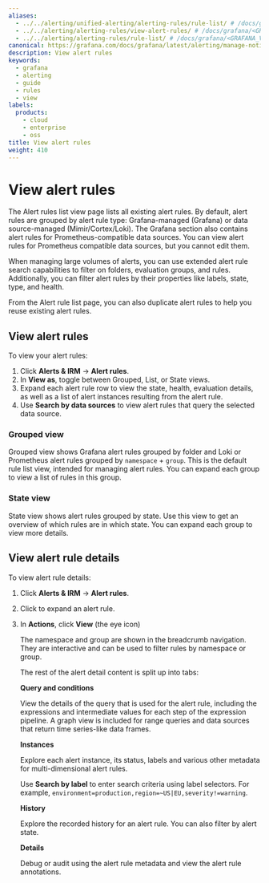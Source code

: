 ```yaml
---
aliases:
  - ../../alerting/unified-alerting/alerting-rules/rule-list/ # /docs/grafana/<GRAFANA_VERSION>/alerting/unified-alerting/alerting-rules/rule-list
  - ../../alerting/alerting-rules/view-alert-rules/ # /docs/grafana/<GRAFANA_VERSION>/alerting/alerting-rules/view-alert-rules
  - ../../alerting/alerting-rules/rule-list/ # /docs/grafana/<GRAFANA_VERSION>/alerting/alerting-rules/rule-list
canonical: https://grafana.com/docs/grafana/latest/alerting/manage-notifications/view-alert-rules/
description: View alert rules
keywords:
  - grafana
  - alerting
  - guide
  - rules
  - view
labels:
  products:
    - cloud
    - enterprise
    - oss
title: View alert rules
weight: 410
---
```


# View alert rules

The Alert rules list view page lists all existing alert rules. By default, alert rules are grouped by alert rule type: Grafana-managed (Grafana) or data source-managed (Mimir/Cortex/Loki). The Grafana section also contains alert rules for Prometheus-compatible data sources.  You can view alert rules for Prometheus compatible data sources, but you cannot edit them.

When managing large volumes of alerts, you can use extended alert rule search capabilities to filter on folders, evaluation groups, and rules. Additionally, you can filter alert rules by their properties like labels, state, type, and health.

From the Alert rule list page, you can also duplicate alert rules to help you reuse existing alert rules.

## View alert rules

To view your alert rules:

1. Click **Alerts & IRM** -> **Alert rules**.
1. In **View as**, toggle between Grouped, List, or State views.
1. Expand each alert rule row to view the state, health, evaluation details, as well as a list of alert instances resulting from the alert rule.
1. Use **Search by data sources** to view alert rules that query the selected data source.

### Grouped view

Grouped view shows Grafana alert rules grouped by folder and Loki or Prometheus alert rules grouped by `namespace` + `group`. This is the default rule list view, intended for managing alert rules. You can expand each group to view a list of rules in this group.

### State view

State view shows alert rules grouped by state. Use this view to get an overview of which rules are in which state. You can expand each group to view more details.

## View alert rule details

To view alert rule details:

1. Click **Alerts & IRM** -> **Alert rules**.
1. Click to expand an alert rule.
1. In **Actions**, click **View** (the eye icon)

   The namespace and group are shown in the breadcrumb navigation. They are interactive and can be used to filter rules by namespace or group.

   The rest of the alert detail content is split up into tabs:

   **Query and conditions**

   View the details of the query that is used for the alert rule, including the expressions and intermediate values for each step of the expression pipeline. A graph view is included for range queries and data sources that return time series-like data frames.

   **Instances**

   Explore each alert instance, its status, labels and various other metadata for multi-dimensional alert rules.

   Use **Search by label** to enter search criteria using label selectors. For example, `environment=production,region=~US|EU,severity!=warning`.

   **History**

   Explore the recorded history for an alert rule. You can also filter by alert state.

   **Details**

   Debug or audit using the alert rule metadata and view the alert rule annotations.


